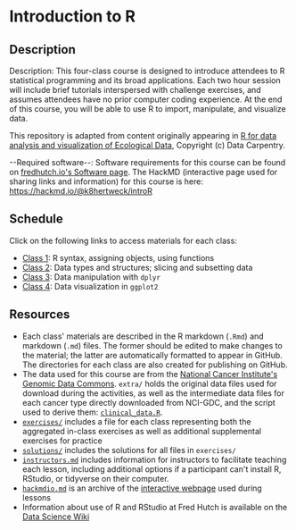 # Introduction to R

## Description

Description: This four-class course is designed to introduce attendees to R statistical programming and its broad applications. 
Each two hour session will include brief tutorials interspersed with challenge exercises, and assumes attendees have no prior 
computer coding experience. At the end of this course, you will be able to use R to import, manipulate, and visualize data.

This repository is adapted from content originally appearing in 
[R for data analysis and visualization of Ecological Data](https://datacarpentry.org/R-ecology-lesson/),
Copyright (c) Data Carpentry. 

--Required software--: Software requirements for this course can be found on [fredhutch.io's Software page](http://www.fredhutch.io/software/#r-and-rstudio). The HackMD (interactive page used for sharing links and information) for this course is here: https://hackmd.io/@k8hertweck/introR

## Schedule

Click on the following links to access materials for each class:

- [Class 1](class1.md): R syntax, assigning objects, using functions
- [Class 2](class2.md): Data types and structures; slicing and subsetting data
- [Class 3](class3.md): Data manipulation with `dplyr`
- [Class 4](class4.md): Data visualization in `ggplot2`

## Resources

- Each class' materials are described in the R markdown (`.Rmd`) and markdown (`.md`) files. The former should be edited to make changes to the material; the latter are automatically formatted to appear in GitHub. The directories for each class are also created for publishing on GitHub.
- The data used for this course are from the [National Cancer Institute's Genomic Data Commons](https://gdc.cancer.gov). `extra/` holds the original data files used for 
download during the activities, as well as the intermediate data files for each cancer type directly downloaded from NCI-GDC, and the script used to derive them: [`clinical_data.R`](extra/clinical_data.R).
- [`exercises/`](exercises/) includes a file for each class representing both the aggregated in-class exercises as well as additional 
supplemental exercises for practice
- [`solutions/`](solutions/) includes the solutions for all files in `exercises/`
- [`instructors.md`](instructors.md) includes information for instructors to facilitate teaching each lesson, including additional options if a participant can't install R, RStudio, or tidyverse on their computer.
- [`hackmdio.md`](hackio.md) is an archive of the [interactive webpage](https://hackmd.io) used during lessons
- Information about use of R and RStudio at Fred Hutch is available on the [Data Science Wiki](https://sciwiki.fredhutch.org/scicomputing/software_R/)

